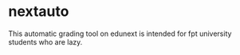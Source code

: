 # nextauto

This automatic grading tool on edunext is intended for fpt university students who are lazy.










